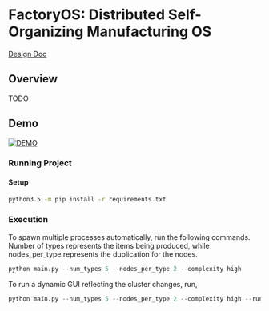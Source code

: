 
# FactoryOS: Distributed Self-Organizing Manufacturing OS

[Design Doc](https://docs.google.com/document/d/14D9z-c7i1_GU2eFmPw7M6nCwIaInTCtb14OPEwDR4mo/edit#)

## Overview

TODO

## Demo

[![DEMO](http://i3.ytimg.com/vi/929uTIOhIUY/hqdefault.jpg)](https://www.youtube.com/watch?v=929uTIOhIUY)

### Running Project

#### Setup

```bash
python3.5 -m pip install -r requirements.txt
```

### Execution

To spawn multiple processes automatically, run the following commands. Number of types represents the items being produced, while nodes_per_type represents the duplication for the nodes.

```python
python main.py --num_types 5 --nodes_per_type 2 --complexity high
```

To run a dynamic GUI reflecting the cluster changes, run,
```python
python main.py --num_types 5 --nodes_per_type 2 --complexity high --run_plotter True
```
